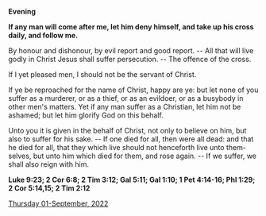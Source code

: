 **Evening**

**If any man will come after me, let him deny himself, and take up his cross daily, and follow me.**
 
By honour and dishonour, by evil report and good report. -- All that will live godly in Christ Jesus shall suffer persecution. -- The offence of the cross.
 
If I yet pleased men, I should not be the servant of Christ.
 
If ye be reproached for the name of Christ, happy are ye: but let none of you suffer as a murderer, or as a thief, or as an evildoer, or as a busybody in other men's matters. Yet if any man suffer as a Christian, let him not be ashamed; but let him glorify God on this behalf.
 
Unto you it is given in the behalf of Christ, not only to believe on him, but also to suffer for his sake. -- If one died for all, then were all dead: and that he died for all, that they which live should not henceforth live unto them-selves, but unto him which died for them, and rose again. -- If we suffer, we shall also reign with him.  

**Luke 9:23; 2 Cor 6:8; 2 Tim 3:12; Gal 5:11; Gal 1:10; 1 Pet 4:14-16; Phl 1:29; 2 Cor 5:14,15; 2 Tim 2:12**

[Thursday 01-September, 2022](https://t.me/daily_light)
